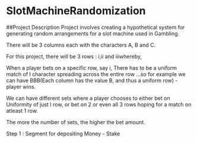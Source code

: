 # SlotMachineRandomization

##Project Description
Project involves creating a hypothetical system for generating random arrangements for a slot machine used in Gambling. 

There will be 3 columns each with the characters A, B and C.

For this project, there will be 3 rows : i,ii and iiiwhereby,

When a player bets on a specific row, say i, There has to be a uniform match of I character spreading across the entire row ...so for example we can have BBB(Each column has the value B, and thus a uniform row) - player wins.

We can have different sets where a player chooses to either bet on Uniformity of just I row, or bet on 2 or even all 3 rows hoping for a match on atleast 1 row.

The more the number of sets, the higher the bet amount.

Step 1 : Segment for depositing Money - Stake
